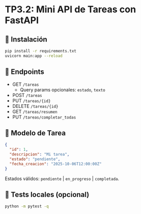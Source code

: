 # TP3.2: Mini API de Tareas con FastAPI

## 🚀 Instalación

```bash
pip install -r requirements.txt
uvicorn main:app --reload
```

## 📡 Endpoints

- GET `/tareas`
  - Query params opcionales: `estado`, `texto`
- POST `/tareas`
- PUT `/tareas/{id}`
- DELETE `/tareas/{id}`
- GET `/tareas/resumen`
- PUT `/tareas/completar_todas`

## 🧾 Modelo de Tarea

```json
{
  "id": 1,
  "descripcion": "Mi tarea",
  "estado": "pendiente",
  "fecha_creacion": "2025-10-06T12:00:00Z"
}
```

Estados válidos: `pendiente` | `en_progreso` | `completada`.

## 🧪 Tests locales (opcional)

```bash
python -m pytest -q
```
